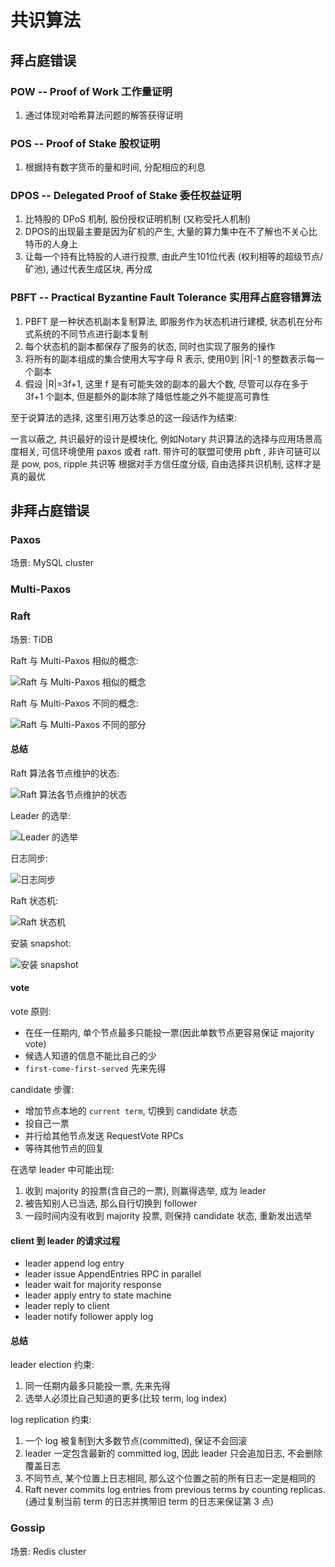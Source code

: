 # 共识算法

## 拜占庭错误

### POW -- Proof of Work 工作量证明

1. 通过体现对哈希算法问题的解答获得证明

### POS -- Proof of Stake 股权证明

1. 根据持有数字货币的量和时间, 分配相应的利息

### DPOS -- Delegated Proof of Stake 委任权益证明

1. 比特股的 DPoS 机制, 股份授权证明机制 (又称受托人机制)
3. DPOS的出现最主要是因为矿机的产生, 大量的算力集中在不了解也不关心比特币的人身上
2. 让每一个持有比特股的人进行投票, 由此产生101位代表 (权利相等的超级节点/矿池), 通过代表生成区块, 再分成

### PBFT -- Practical Byzantine Fault Tolerance 实用拜占庭容错算法

1. PBFT 是一种状态机副本复制算法, 即服务作为状态机进行建模, 状态机在分布式系统的不同节点进行副本复制
2. 每个状态机的副本都保存了服务的状态, 同时也实现了服务的操作
3. 将所有的副本组成的集合使用大写字母 R 表示, 使用0到 |R|-1 的整数表示每一个副本
4. 假设 |R|=3f+1, 这里 f 是有可能失效的副本的最大个数, 尽管可以存在多于 3f+1 个副本, 但是额外的副本除了降低性能之外不能提高可靠性

至于说算法的选择, 这里引用万达季总的这一段话作为结束:

一言以蔽之, 共识最好的设计是模块化, 例如Notary
共识算法的选择与应用场景高度相关, 可信环境使用 paxos 或者 raft. 带许可的联盟可使用 pbft , 非许可链可以是 pow, pos, ripple 共识等
根据对手方信任度分级, 自由选择共识机制, 这样才是真的最优

## 非拜占庭错误

### Paxos

场景: MySQL cluster

### Multi-Paxos

### Raft

场景: TiDB

Raft 与 Multi-Paxos 相似的概念:

![Raft 与 Multi-Paxos 相似的概念](v2-a932cb62a02604d5ec57dc0a046a1414_r.jpg)

Raft 与 Multi-Paxos 不同的概念:

![Raft 与 Multi-Paxos 不同的部分](v2-7679d235c0ac8056552ba88b677e73a2_r.jpg)

#### 总结

Raft 算法各节点维护的状态:

![Raft 算法各节点维护的状态](v2-9b53bd65fa9e11eeefd5331833d41c78_r.jpg)

Leader 的选举:

![Leader 的选举](v2-05b80ce9095004381b5846c6179f932e_r.jpg)

日志同步:

![日志同步](v2-8713b773762e9644c38defa5086afacd_r.jpg)

Raft 状态机:

![Raft 状态机](v2-4abb923772ec1be269843c977b5af3c8_r.jpg)

安装 snapshot:

![安装 snapshot](v2-793f4024bfcb648d9aab2a3dfe6b80de_r.jpg)

#### vote

vote 原则:
- 在任一任期内, 单个节点最多只能投一票(因此单数节点更容易保证 majority vote)
- 候选人知道的信息不能比自己的少
- `first-come-first-served` 先来先得

candidate 步骤:
- 增加节点本地的 `current term`, 切换到 candidate 状态
- 投自己一票
- 并行给其他节点发送 RequestVote RPCs
- 等待其他节点的回复

在选举 leader 中可能出现:
1. 收到 majority 的投票(含自己的一票), 则赢得选举, 成为 leader
2. 被告知别人已当选, 那么自行切换到 follower
3. 一段时间内没有收到 majority 投票, 则保持 candidate 状态, 重新发出选举

#### client 到 leader 的请求过程

- leader append log entry
- leader issue AppendEntries RPC in parallel
- leader wait for majority response
- leader apply entry to state machine
- leader reply to client
- leader notify follower apply log

#### 总结

leader election 约束:

1. 同一任期内最多只能投一票, 先来先得
2. 选举人必须比自己知道的更多(比较 term, log index)

log replication 约束:
1. 一个 log 被复制到大多数节点(committed), 保证不会回滚
2. leader 一定包含最新的 committed log, 因此 leader 只会追加日志, 不会删除覆盖日志
3. 不同节点, 某个位置上日志相同, 那么这个位置之前的所有日志一定是相同的
4. Raft never commits log entries from previous terms by counting replicas.(通过复制当前 term 的日志并携带旧 term 的日志来保证第 3 点)

### Gossip

场景: Redis cluster
